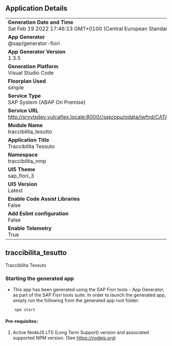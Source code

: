 ## Application Details
|               |
| ------------- |
|**Generation Date and Time**<br>Sat Feb 19 2022 17:46:13 GMT+0100 (Central European Standard Time)|
|**App Generator**<br>@sap/generator-fiori|
|**App Generator Version**<br>1.3.5|
|**Generation Platform**<br>Visual Studio Code|
|**Floorplan Used**<br>simple|
|**Service Type**<br>SAP System (ABAP On Premise)|
|**Service URL**<br>http://srvvlxdev.vulcaflex.locale:8000//sap/opu/odata/iwfnd/CATALOGSERVICE
|**Module Name**<br>traccibilita_tesutto|
|**Application Title**<br>Traccibilita Tessuto|
|**Namespace**<br>traccibilita_nmp|
|**UI5 Theme**<br>sap_fiori_3|
|**UI5 Version**<br>Latest|
|**Enable Code Assist Libraries**<br>False|
|**Add Eslint configuration**<br>False|
|**Enable Telemetry**<br>True|

## traccibilita_tesutto

Traccibilita Tessuto

### Starting the generated app

-   This app has been generated using the SAP Fiori tools - App Generator, as part of the SAP Fiori tools suite.  In order to launch the generated app, simply run the following from the generated app root folder:

```
    npm start
```

#### Pre-requisites:

1. Active NodeJS LTS (Long Term Support) version and associated supported NPM version.  (See https://nodejs.org)


